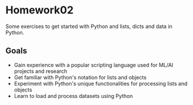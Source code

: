 # Homework02

Some exercises to get started with Python and lists, dicts and data in Python.

## Goals

- Gain experience with a popular scripting language used for ML/AI projects and research
- Get familiar with Python's notation for lists and objects
- Experiment with Python's unique functionalities for processing lists and objects
- Learn to load and process datasets using Python
